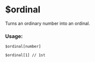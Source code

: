 # $ordinal

Turns an ordinary number into an ordinal.

### Usage:

```plain
$ordinal[number]

$ordinal[1] // 1st
```
